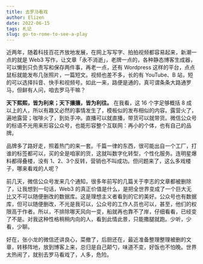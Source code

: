 ```yaml
--- 
title: 去罗马看戏
author: Elizen
date: 2022-06-15
tags: 札记
slug: go-to-rome-to-see-a-play
---
```


近两年，随着科技百花齐放地发展，在网上写写字、拍拍视频都容易起来，新潮一点的就是 Web3 写作，让文章「永不消逝」，老牌一点的，各种静态博客生成器，可以懒到只负责写和保存两件事，再老一点，还有 Wordpress 这样的平台，点点鼠标就能发布几张照片，一篇短文。视频也差不多，长的有 YouTube、B 站，短的可以选择抖音、快手和视频号。如此一来，路便是通的，真可谓条条大路通罗马，但鲜有人问，咱去罗马干嘛？

**天下熙熙，皆为利来；天下攘攘，皆为利往。** 在我看，这 16 个字足够概括 8 成以上的人，所以有趣又必然的事情发生了，模板似的发布相似的内容。露营火了，遍地露营；咖啡火了，到处手冲。直播可以就直播，带货可以就带货。微信公众号的标语不光用来形容公众号，也能形容整个互联网：再小的个体，也有自己的品牌。

品牌多了路好走，照着热门的来一套。千篇一律的东西，很可能出自一个工厂，打谁的标签都可以，买的全是咱家的货，这就叫数字化转型，个性化服务。连明星爆料都得叠楼，没有 1、2、3个反转，营销也不叫成功。但问题来了，这么多戏楼子，哪来看戏的人呢？

前几天，微信公众号发来几个通知，很多年前写的几篇关于李志的文章都被删除了，让我想到一句话，Web3 的真正价值是什么，是把全世界变成了一个巨大无比又不可以随便删改的数据库。这是理想主义者看到的它的美好。公众号也有数据库，但可以随便删改，不光是我可以，公众号的工作人员也可以，甚至，他们的权限高于作者。所以，不排除哪天风向一变，船就再也靠不了岸，仔细看看，已经变了不是。对我这种性格稍稍内向的人，看到此情此景，只能撒腿就跑。少听，少看，少聊。

好在，张小龙的微信还讲良心，菜撤了，后厨还在，最近准备整理整理被删的文章，转移阵地，放到博客上来，总归是自己颠勺，味道不变，好饭也不怕晚。世界太热闹了，就别去罗马看戏了，人多，危险。